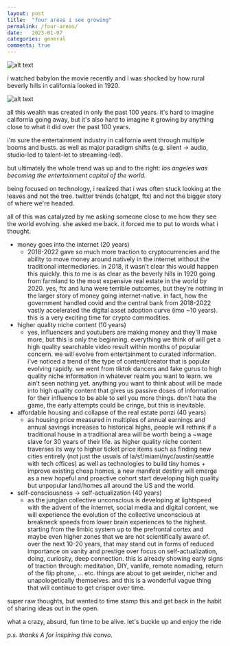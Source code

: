 ```yaml
---
layout: post
title:  "four areas i see growing"
permalink: /four-areas/
date:   2023-01-07
categories: general
comments: true
---
```


![alt text][old-bh-image]

[old-bh-image]: https://i0.wp.com/www.martinturnbull.com/wp-content/uploads/2016/11/Beverly-Hills-city-limits-circa-1920s.jpg

i watched babylon the movie recently and i was shocked by how rural beverly hills in california looked in 1920.

![alt text][new-bh-image]

[new-bh-image]: https://ca-times.brightspotcdn.com/dims4/default/aad3535/2147483647/strip/true/crop/4500x2998+0+0/resize/1200x799!/quality/80/?url=https%3A%2F%2Fcalifornia-times-brightspot.s3.amazonaws.com%2Fb7%2Fc0%2F215bde6243019488f90a2920d14c%2Fdji-0784-edit.jpg

all this wealth was created in only the past 100 years. it's hard to imagine california going away, but it's also hard to imagine it growing by anything close to what it did over the past 100 years.



i'm sure the entertainment industry in california went through multiple booms and busts. as well as major paradigm shifts (e.g. silent -> audio, studio-led to talent-let to streaming-led). 

but ultimately the whole trend was up and to the right: *los angeles was becoming the entertainment capital of the world.*

being focused on technology, i realized that i was often stuck looking at the leaves and not the tree. twitter trends (chatgpt, ftx) and not the bigger story of where we're headed.

all of this was catalyzed by me asking someone close to me how they see the world evolving. she asked me back. it forced me to put to words what i thought.

- money goes into the internet (20 years)
	- 2018-2022 gave so much more traction to cryptocurrencies and the ability to move money around natively in the internet without the traditional intermediaries. in 2018, it wasn't clear this would happen this quickly. this to me is as clear as the beverly hills in 1920 going from farmland to the most expensive real estate in the world by 2020. yes, ftx and luna were terrible outcomes, but they're nothing in the larger story of money going internet-native. in fact, how the government handled covid and the central bank from 2018-2022 vastly accelerated the digital asset adoption curve (imo ~10 years). this is a very exciting time for crypto commodities.
- higher quality niche content (10 years)
	- yes, influencers and youtubers are making money and they'll make more, but this is only the beginning. everything we think of will get a high quality searchable video result within months of popular concern. we will evolve from entertainment to curated information. i've noticed a trend of the type of content/creator that is popular evolving rapidly. we went from tiktok dancers and fake gurus to high quality niche information in whatever realm you want to learn.  we ain't seen nothing yet. anything you want to think about will be made into high quality content that gives us passive doses of information for their influence to be able to sell you more things. don't hate the game, the early attempts could be cringe, but this is inevitable.
- affordable housing and collapse of the real estate ponzi (40 years)
	- as housing price measured in multiples of annual earnings and annual savings increases to historical highs, people will rethink if a traditional house in a traditional area will be worth being a ~wage slave for 30 years of their life. as higher quality niche content traverses its way to higher ticket price items such as finding new cities entirely (not just the usuals of la/sf/miami/nyc/austin/seattle with tech offices) as well as technologies to build tiny homes + improve existing cheap homes, a new manifest destiny will emerge as a new hopeful and proactive cohort start developing high quality but unpopular land/homes all around the US and the world.
- self-consciousness -> self-actualization (40 years)
	- as the jungian collective unconscious is developing at lightspeed with the advent of the internet, social media and digital content, we will experience the evolution of the collective unconscious at breakneck speeds from lower brain experiences to the highest. starting from the limbic system up to the prefrontal cortex and maybe even higher zones that we are not scientifically aware of. over the next 10-20 years, that may stand out in forms of reduced importance on vanity and prestige over focus on self-actualization, doing, curiosity, deep connection. this is already showing early signs of traction through: meditation, DIY, vanlife, remote nomading, return of the flip phone, ... etc. things are about to get weirder, nicher and unapologetically themselves. and this is a wonderful vague thing that will continue to get crisper over time.

super raw thoughts, but wanted to time stamp this and get back in the habit of sharing ideas out in the open.

what a crazy, absurd, fun time to be alive. let's buckle up and enjoy the ride

_p.s. thanks A for inspiring this convo._
